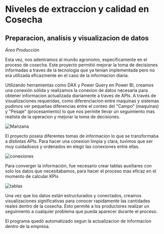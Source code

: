 # Niveles de extraccion y calidad en Cosecha

## Preparacion, analisis y visualizacion de datos

<em>Área Producción</em>

Esta vez, nos adentramos al mundo agronomo, especificamente en el proceso de cosecha. Este proyecto permitió mejorar la toma de decisiones informadas a traves de la tecnologia que ya tenian implementada pero no era utilizada eficazmente en el caso de la informacion diaria.

Utilizando herramientas como DAX y Power Query en Power BI, creamos una conexión sólida y realizamos la conexion de datos necesaria para obtener informacion actualizada diariamente a traves de APIs. A través de visualizaciones requeridas, como diferenciacion entre maquinas y sistemas pudimos ver pequeñas diferencias entre el conteo del "Campo" (maquinas) y "Pesaje" (procesamiento) lo que nos permite llevar un seguimiento mas realista de la operacion y mejorar la toma de decisiones.

![Manzana](https://github.com/javierahartog/Portafolio/assets/134547879/6d14f60a-4033-4444-a879-d587323b9fb8)

El proyecto poseia diferentes tomas de informacion lo que se transformaba a distintas APIs. Para hacer una conexion limpia y clara, tuvimos que ser muy cuidadosos y ordenados en elegir las conexiones entre ellas. 

![conexiones](https://github.com/javierahartog/Portafolio/assets/134547879/038e1ba0-c65b-4f43-99cc-6b99efdf6745)

Para converger la información, fue necesario crear tablas auxiliares con solo los datos que necesitabamos, para hacer el proceso mas eficaz en el momento de calcular KPIs

![tablas](https://github.com/javierahartog/Portafolio/assets/134547879/73312e99-4b40-4c3e-b162-645975caabdc)


Una vez que los datos están estructurados y conectados, creamos visualizaciones significativas para conocer rapidamente las cantidades reales dentro de la cosecha. Esto permite a los productores realizar un seguimiento a cualquier problema que pueda aparecer durante el proceso.

El programa quedó automatizado segun la actualizacion de informacion dentro de la empresa.
